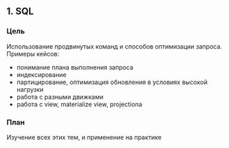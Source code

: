 ## 1. SQL
### Цель
Использование продвинутых команд и способов оптимизации запроса. Примеры кейсов:
- понимание плана выполнения запроса
- индексирование
- партицирование, оптимизация обновления в условиях высокой нагрузки
- работа с разными движками
- работа с view, materialize view, projectionа

### План
Изучение всех этих тем, и применение на практике

